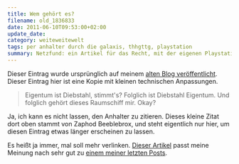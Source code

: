 ```yaml
---
title: Wem gehört es?
filename: old_1836833
date: 2011-06-10T09:53:00+02:00
update_date:
category: weiteweitewelt
tags: per anhalter durch die galaxis, thhgttg, playstation
summary: Netzfund: ein Artikel für das Recht, mit der eigenen Playstation machen zu dürfen, was man will.
---
```

Dieser Eintrag wurde ursprünglich auf meinem [alten Blog veröffentlicht](https://stu.blogger.de/stories/1836833/). Dieser Eintrag hier ist eine Kopie mit kleinen technischen Anpassungen.

> Eigentum ist Diebstahl, stimmt's? Folglich ist Diebstahl Eigentum. Und folglich gehört dieses Raumschiff mir. Okay?

Ja, ich kann es nicht lassen, den Anhalter zu zitieren. Dieses kleine Zitat dort oben stammt von Zaphod Beeblebrox, und steht eigentlich nur hier, um diesen Eintrag etwas länger erscheinen zu lassen.

Es heißt ja immer, mal soll mehr verlinken. [Dieser Artikel](https://www.freitag.de/wochenthema/1123-meine-playstation-geh-rt-mir) passt meine Meinung nach sehr gut zu [einem meiner letzten Posts](/blogposts/old_1834996).
